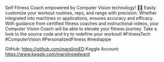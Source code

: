 Self Fitness Coach empowered by Computer Vision technology! 💪👀 Easily customize your workout routines, reps, and range with precision. Whether integrated into machines or applications, ensures accuracy and efficacy. With guidance from certified fitness coaches and instructional videos, your Computer Vision Coach will be able to elevate your fitness journey. Take a look to the source code and try to redefine your workout! #FitnessTech #ComputerVision #PersonalizedFitness #mediapipe

GitHub: https://github.com/marslinoED
Kaggle Account: https://www.kaggle.com/marslinoedward

